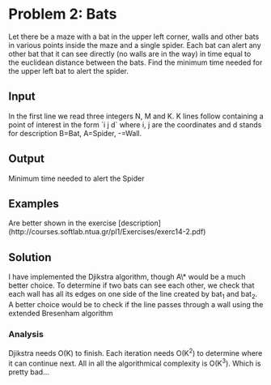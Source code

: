 <h1>Problem 2: Bats</h1>
Let there be a maze with a bat in the upper left corner, walls and other bats in various points
inside the maze and a single spider. Each bat can alert any other bat that it can see directly
(no walls are in the way) in time equal to the euclidean distance between the bats. Find the 
minimum time needed for the upper left bat to alert the spider.

<h2>Input</h2>
In the first line we read three integers N, M and K.
K lines follow containing a point of interest in the form `i j d` where i, j are the coordinates
and d stands for description B=Bat, A=Spider, -=Wall.

<h2>Output</h2>
Minimum time needed to alert the Spider

<h2>Examples</h2>
Are better shown in the exercise [description](http://courses.softlab.ntua.gr/pl1/Exercises/exerc14-2.pdf)

<h2>Solution </h2>
I have implemented the Djikstra algorithm, though A\* would be a much better choice. To determine if two bats 
can see each other, we check that each wall has all its edges on one side of the line created by bat<sub>1</sub> and bat<sub>2</sub>.
A better choice would be to check if the line passes through a wall using the extended Bresenham algorithm

<h3>Analysis</h3>
Djikstra needs O(K) to finish. Each iteration needs O(K<sup>2</sup>) to determine where it can continue next.
All in all the algorithmical complexity is O(K<sup>3</sup>). Which is pretty bad...
